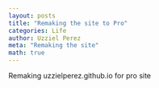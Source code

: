 ```yaml
---
layout: posts
title: "Remaking the site to Pro"
categories: Life
author: Uzziel Perez
meta: "Remaking the site"
math: true
---
```


Remaking uzzielperez.github.io for pro site
